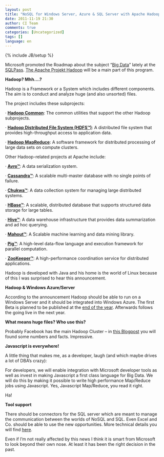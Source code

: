 ```yaml
---
layout: post
title: "NoSQL for Windows Server, Azure & SQL Server with Apache Hadoop"
date: 2011-11-19 21:30
author: CI Team
comments: true
categories: [Uncategorized]
tags: []
language: en
---
```

{% include JB/setup %}
&nbsp;

Microsoft promoted the Roadmap about the subject “<a href="http://www.microsoft.com/bigdata">Big Data</a>” lately at the <a href="http://www.sqlpass.org/">SQLPass</a>. <a href="http://hadoop.apache.org/">The Apache Projekt Hadoop</a> will be a main part of this program.

<strong>Hadoop? Mhh….?</strong>

Hadoop is a Framework or a System which includes different components. The aim is to conduct and analyze huge (and also unsorted) files.

The project includes these subprojects:

· <a href="http://hadoop.apache.org/common/"><strong>Hadoop Common</strong></a>: The common utilities that support the other Hadoop subprojects.

· <a href="http://hadoop.apache.org/hdfs/"><strong>Hadoop Distributed File System (HDFS™)</strong></a>: A distributed file system that provides high-throughput access to application data.

· <a href="http://hadoop.apache.org/mapreduce/"><strong>Hadoop MapReduce</strong></a>: A software framework for distributed processing of large data sets on compute clusters.

Other Hadoop-related projects at Apache include:

· <a href="http://avro.apache.org/"><strong>Avro™</strong></a>: A data serialization system.

· <a href="http://cassandra.apache.org/"><strong>Cassandra™</strong></a>: A scalable multi-master database with no single points of failure.

· <a href="http://incubator.apache.org/chukwa/"><strong>Chukwa™</strong></a>: A data collection system for managing large distributed systems.

· <a href="http://hbase.apache.org/"><strong>HBase™</strong></a>: A scalable, distributed database that supports structured data storage for large tables.

· <a href="http://hive.apache.org/"><strong>Hive™</strong></a>: A data warehouse infrastructure that provides data summarization and ad hoc querying.

· <a href="http://mahout.apache.org/"><strong>Mahout™</strong></a>: A Scalable machine learning and data mining library.

· <a href="http://pig.apache.org/"><strong>Pig™</strong></a>: A high-level data-flow language and execution framework for parallel computation.

· <a href="http://zookeeper.apache.org/"><strong>ZooKeeper™</strong></a>: A high-performance coordination service for distributed applications.

Hadoop is developed with Java and his home is the world of Linux because of this I was surprised to hear this announcement.



<strong>Hadoop &amp; Windows Azure/Server </strong>



According to the announcement Hadoop should be able to run on a Windows Server and it should be integrated into Windows Azure. The first Beta is planned to be published at the <a href="http://blogs.msdn.com/b/windowsazure/archive/2011/10/12/cross-post-microsoft-announces-big-data-roadmap-adopts-apache-hadoop-on-windows-azure.aspx">end of the year</a>. Afterwards follows the going live in the next year.



<strong>What means huge files? Who use this? </strong>



Probably Facebook has the main Hadoop Cluster – in <a href="http://www.dbms2.com/2009/05/11/facebook-hadoop-and-hive/">this Blogpost</a> you will found some numbers and facts. Impressive.

<strong>Javascript is everywhere! </strong>



A little thing that makes me, as a developer, laugh (and which maybe drives a lot of DBA’s crazy):

For developers, we will enable integration with Microsoft developer tools as well as invest in making Javascript a first class language for Big Data. We will do this by making it possible to write high performance Map/Reduce jobs using Javascript. Yes, Javascript Map/Reduce, you read it right.

Ha!

<strong>Tool support </strong>

There should be connectors for the SQL server which are meant to manage the communication between the worlds of NoSQL and SQL. Even Excel and Co. should be able to use the new opportunities. More technical details you will find <a href="http://blogs.technet.com/b/port25/archive/2011/10/12/microsoft-hadoop-and-big-data.aspx">here</a>.

Even if I’m not really affected by this news I think it is smart from Microsoft to look beyond their own nose. At least it has been the right decision in the past.
